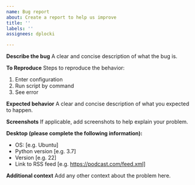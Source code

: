 ```yaml
---
name: Bug report
about: Create a report to help us improve
title: ''
labels: ''
assignees: dplocki

---
```


**Describe the bug**
A clear and concise description of what the bug is.

**To Reproduce**
Steps to reproduce the behavior:
1. Enter configuration
2. Run script by command
3. See error

**Expected behavior**
A clear and concise description of what you expected to happen.

**Screenshots**
If applicable, add screenshots to help explain your problem.

**Desktop (please complete the following information):**
 - OS: [e.g. Ubuntu]
 - Python version [e.g. 3.7]
 - Version [e.g. 22]
 - Link to RSS feed [e.g. https://podcast.com/feed.xml]

**Additional context**
Add any other context about the problem here.
